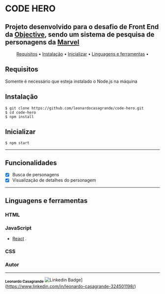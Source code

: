 # CODE HERO

## Projeto desenvolvido para o desafio de Front End da [Objective](https://www.objective.com.br), sendo um sistema de pesquisa de personagens da [Marvel](https://www.marvel.com/)

<p align="center">
 <a href="#Requisitos">Requisitos</a> •
 <a href="#Instalação">Instalação</a> • 
 <a href="#Inicializar">Inicializar</a> • 
 <a href="#Linguagens e ferramentas">Linguagens e ferramentas</a> • 
</p>

## Requisitos

Somente é necessário que esteja instalado o Node.js na máquina

## Instalação

    $ git clone https://github.com/leonardocasagrande/code-hero.git
    $ cd code-hero
    $ npm install

## Inicializar

    $ npm start

---

## Funcionalidades

- [x] Busca de personagens
- [x] Visualização de detalhes do personagem

---
## Linguagens e ferramentas

### HTML

### JavaScript
- [React](http://facebook.github.io/react) .

### CSS

### Autor
---

 <sub><b>Leonardo Casagrande</b></sub></a>
 ![Linkedin Badge](https://img.shields.io/badge/-Thiago-blue?style=flat-square&logo=Linkedin&logoColor=white&link=https://www.linkedin.com/in/leonardo-casagrande-324501198/)](https://www.linkedin.com/in/leonardo-casagrande-324501198/) 
